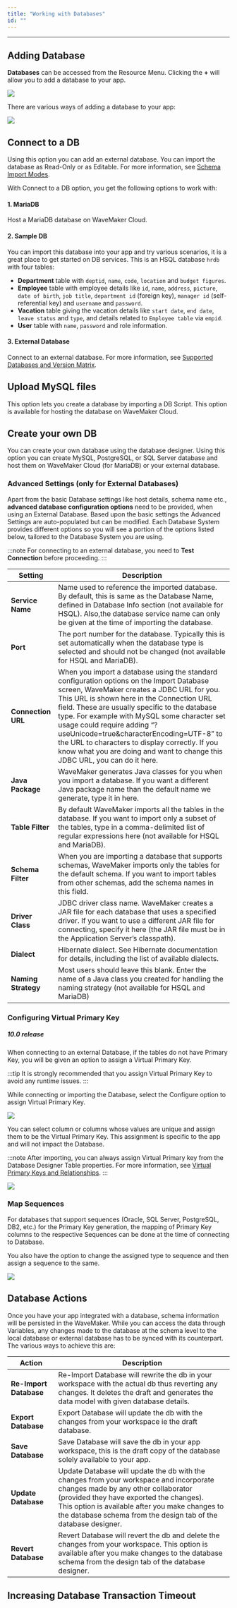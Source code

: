 ```yaml
---
title: "Working with Databases"
id: ""
---
```

---

## Adding Database

**Databases** can be accessed from the Resource Menu. Clicking the **+** will allow you to add a database to your app.

[![](/learn/assets/db_new.png)](/learn/assets/db_new.png)

There are various ways of adding a database to your app:

[![](/learn/assets/add_db.png)](/learn/assets/add_db.png)

## Connect to a DB

Using this option you can add an external database. You can import the database as Read-Only or as Editable. For more information, see [Schema Import Modes](/learn/app-development/services/database-services/database-schema-import-modes/).   

With Connect to a DB option, you get the following options to work with: 

#### 1. MariaDB
Host a MariaDB database on WaveMaker Cloud. 

#### 2. Sample DB
You can import this database into your app and try various scenarios, it is a great place to get started on DB services. 
This is an HSQL database `hrdb` with four tables:
- **Department** table with `deptid`, `name`, `code`, `location` and `budget figures`.
- **Employee** table with employee details like `id`, `name`, `address`, `picture`, `date of birth`, `job title`, `department id` (foreign key), `manager id` (self-referential key) and `username` and `password`.
- **Vacation** table giving the vacation details like `start date`, `end date`, `leave status` and `type`, and details related to `Employee table` via `empid`.
- **User** table with `name`, `password` and role information.

#### 3. External Database
Connect to an external database. For more information, see [Supported Databases and Version Matrix](/learn/app-development/services/database-services/database-services#supported-databases-and-versions).  

## Upload MySQL files
This option lets you create a database by importing a DB Script. This option is available for hosting the database on WaveMaker Cloud.

## Create your own DB
You can create your own database using the database designer. Using this option you can create MySQL, PostgreSQL, or SQL Server database and host them on WaveMaker Cloud (for MariaDB) or your external database.


### Advanced Settings (only for External Databases)

Apart from the basic Database settings like host details, schema name etc., **advanced database configuration options** need to be provided, when using an External Database. Based upon the basic settings the Advanced Settings are auto-populated but can be modified. Each Database System provides different options so you will see a portion of the options listed below, tailored to the Database System you are using.

:::note 
For connecting to an external database, you need to **Test Connection** before proceeding.
:::

| Setting | Description |
| --- | --- |
| **Service Name** | Name used to reference the imported database. By default, this is same as the Database Name, defined in Database Info section (not available for HSQL). Also,the database service name can only be given at the time of importing the database.|
| **Port** | The port number for the database. Typically this is set automatically when the database type is selected and should not be changed (not available for HSQL and MariaDB). |
| **Connection URL** | When you import a database using the standard configuration options on the Import Database screen, WaveMaker creates a JDBC URL for you. This URL is shown here in the Connection URL field. These are usually specific to the database type. For example with MySQL some character set usage could require adding “?useUnicode=true&characterEncoding=UTF-8” to the URL to characters to display correctly. If you know what you are doing and want to change this JDBC URL, you can do it here. |
| **Java Package** | WaveMaker generates Java classes for you when you import a database. If you want a different Java package name than the default name we generate, type it in here. |
| **Table Filter** | By default WaveMaker imports all the tables in the database. If you want to import only a subset of the tables, type in a comma-delimited list of regular expressions here (not available for HSQL and MariaDB). |
| **Schema Filter** | When you are importing a database that supports schemas, WaveMaker imports only the tables for the default schema. If you want to import tables from other schemas, add the schema names in this field. |
| **Driver Class** | JDBC driver class name. WaveMaker creates a JAR file for each database that uses a specified driver. If you want to use a different JAR file for connecting, specify it here (the JAR file must be in the Application Server’s classpath). |
| **Dialect** | Hibernate dialect. See Hibernate documentation for details, including the list of available dialects. |
| **Naming Strategy** | Most users should leave this blank. Enter the name of a Java class you created for handling the naming strategy (not available for HSQL and MariaDB) |

### Configuring Virtual Primary Key

##### 10.0 release

When connecting to an external Database, if the tables do not have Primary Key, you will be given an option to assign a Virtual Primary Key. 

:::tip
It is strongly recommended that you assign Virtual Primary Key to avoid any runtime issues.
:::

While connecting or importing the Database, select the Configure option to assign Virtual Primary Key.  

[![](/learn/assets/DB_import2.png)](/learn/assets/DB_import2.png) 

You can select column or columns whose values are unique and assign them to be the Virtual Primary Key. This assignment is specific to the app and will not impact the Database. 

:::note
After importing, you can always assign Virtual Primary key from the Database Designer Table properties. For more information, see [Virtual Primary Keys and Relationships](/learn/app-development/services/database-services/working-database-schema#virtual-primary-keys).
:::
  

[![](/learn/assets/DB_import3.png)](/learn/assets/DB_import3.png)

### Map Sequences

For databases that support sequences (Oracle, SQL Server, PostgreSQL, DB2, etc.) for the Primary Key generation, the mapping of Primary Key columns to the respective Sequences can be done at the time of connecting to Database.

You also have the option to change the assigned type to sequence and then assign a sequence to the same.

[![](/learn/assets/map_sequences.png)](/learn/assets/map_sequences.png)

## Database Actions

Once you have your app integrated with a database, schema information will be persisted in the WaveMaker. While you can access the data through Variables, any changes made to the database at the schema level to the local database or external database has to be synced with its counterpart. The various ways to achieve this are:

| Action | Description |
| ---- | --- |
| **Re-Import Database** |Re-Import Database will rewrite the db in your workspace with the actual db thus reverting any changes. It deletes the draft and generates the data model with given database details. |
|**Export Database**  |Export Database will update the db with the changes from your workspace ie the draft database. |
|**Save Database**  |Save Database will save the db in your app workspace, this is the draft copy of the database solely available to your app. |
|**Update Database**  | Update Database will update the db with the changes from your workspace and incorporate changes made by any other collaborator (provided they have exported the changes). <br> This option is available after you make changes to the database schema from the design tab of the database designer. |
|**Revert Database**  | Revert Database will revert the db and delete the changes from your workspace. This option is available after you make changes to the database schema from the design tab of the database designer. |

## Increasing Database Transaction Timeout
